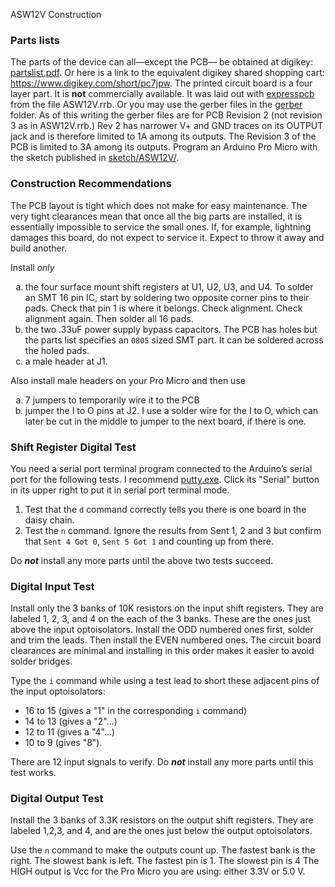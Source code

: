 ﻿ASW12V Construction
    <h3>Parts lists</h3>
    The parts of the device can all&mdash;except the PCB&mdash; be obtained at digikey: <a href="partslist.pdf">partslist.pdf</a>.
    Or here is a link to the equivalent digikey shared shopping cart:
    <a href="https://www.digikey.com/short/pc7jpw">https://www.digikey.com/short/pc7jpw</a>.
    The printed circuit board is a four layer part. It is <b>not</b> commercially available.
    It was laid out with <a href="http://expresspcb.com">expresspcb</a> from the
    file ASW12V.rrb. Or you may use the gerber
    files in the <a href="gerber">gerber</a> folder. As of this writing the gerber files
    are for PCB Revision 2 (not revision 3 as in ASW12V.rrb.) Rev 2 has narrower V+ and GND traces on its
    OUTPUT jack and is therefore limited to 1A among its outputs.
    The Revision 3 of the PCB is limited to 3A among its outputs.
    Program an Arduino Pro Micro with the sketch published in <a href="sketch//ASW12V">sketch/ASW12V/</a>.
    <h3>Construction Recommendations</h3>
The PCB layout is tight which does not make for easy maintenance. The
        very tight clearances mean that once all the big parts
        are installed, it is essentially impossible to
        service the small ones. If, for example, lightning damages this
        board, do not expect to service it. Expect to throw it away
        and build another.
    
Install <i>only</i>
    <ol type="a">
        <li>
            the four surface mount shift registers at U1, U2, U3, and U4. To solder an SMT 16 pin IC, start by
            soldering two opposite corner pins to their pads. Check that pin 1 is where it belongs. Check alignment.
            Check alignment again. Then solder all 16 pads.
        </li>
        <li>the two .33uF power supply bypass capacitors. The PCB has holes but the parts list
        specifies an <code>0805</code> sized SMT part. It can be soldered across the holed pads. </li>
        <li> a male header at J1.</li>
    </ol>
Also install male headers on your Pro Micro and then
    use
    <ol type="a">
        <li> 7 jumpers to temporarily wire it to the PCB</li>
        <li>
            jumper the I to O pins at J2. I use a solder wire
            for the I to O, which can later be cut in the middle
            to jumper to the next board, if there is one.
        </li>
    </ol>
    <h3>Shift Register Digital Test</h3>
    You need a serial port terminal program connected to
    the Arduino&#8217;s serial port for the following tests. I recommend
    <a href="https://www.chiark.greenend.org.uk/~sgtatham/putty/latest.html">putty.exe</a>.
    Click its "Serial" button in its upper right to put it in serial port terminal mode.
    <ol>
        <li>
            Test that the
            <code>d</code> command correctly tells you there  is one board in the daisy chain.
        </li>
        <li>
            Test the
            <code>n</code> command. Ignore the results from Sent 1, 2 and 3
            but confirm that <code>Sent 4 Got 0</code>, <code>Sent 5 Got 1</code> and counting up
            from there.
        </li>
    </ol>
    <p>Do <b><i>not</i></b> install any more parts until the above two tests succeed.</p>

<h3>Digital Input Test</h3>
Install only the 3 banks of 10K resistors on the input
        shift registers. They are labeled 1, 2, 3, and 4 on the each
        of the 3 banks. These are the ones just above the input
        optoisolators. Install the ODD numbered ones first, solder
        and trim the leads. Then install the EVEN numbered ones.
        The circuit board clearances are minimal and installing
        in this order makes it easier to avoid solder bridges.
    

    
Type the <code>i</code> command while using a test lead to
        short these adjacent pins of the input optoisolators:
        <ul>
            <li>16 to 15 (gives a "1" in the corresponding <code>i</code> command)</li>
            <li>14 to 13 (gives a "2"...)</li>
            <li>12 to 11 (gives a "4"...)</li>
            <li>10 to 9 (gives "8").</li>
        </ul>
        There are 12 input signals to verify.
        Do <b><i>not</i></b> install any more parts until this test works.
    

<h3>Digital Output Test</h3>
   
Install the 3 banks of 3.3K resistors on the output
        shift registers. They are labeled 1,2,3, and 4, and are
        the ones just below the output optoisolators.
   

    
Use the <code>n</code> command to make the outputs count up.
        The fastest bank is the right. The slowest bank
        is left. The fastest pin is 1. The slowest pin is 4
        The HIGH output is Vcc for the Pro Micro you are using:
        either 3.3V or 5.0 V.
   
